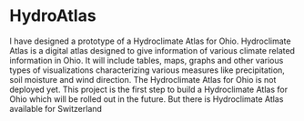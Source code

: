 # HydroAtlas
I have designed a prototype of a Hydroclimate Atlas for Ohio. Hydroclimate Atlas is a digital atlas designed to give
information of various climate related information in Ohio. It will include tables, maps, graphs
and other various types of visualizations characterizing various measures like precipitation, soil
moisture and wind direction. The Hydroclimate Atlas for Ohio is not deployed yet. This project is
the first step to build a Hydroclimate Atlas for Ohio which will be rolled out in the future. But
there is Hydroclimate Atlas available for Switzerland

